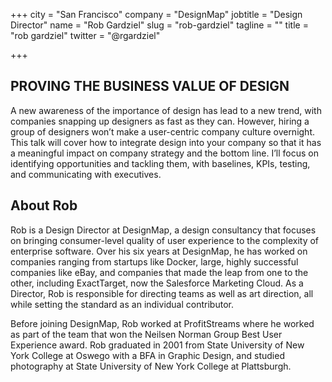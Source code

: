 +++
city = "San Francisco"
company = "DesignMap"
jobtitle = "Design Director"
name = "Rob Gardziel"
slug = "rob-gardziel"
tagline = ""
title = "rob gardziel"
twitter = "@rgardziel"

+++

## PROVING THE BUSINESS VALUE OF DESIGN
A new awareness of the importance of design has lead to a new trend, with companies snapping up designers as fast as they can. However, hiring a group of designers won’t make a user-centric company culture overnight. This talk will cover how to integrate design into your company so that it has a meaningful impact on company strategy and the bottom line. I’ll focus on identifying opportunities and tackling them, with baselines, KPIs, testing, and communicating with executives.

## About Rob
Rob is a Design Director at DesignMap, a design consultancy that focuses on bringing consumer-level quality of user experience to the complexity of enterprise software. Over his six years at DesignMap, he has worked on companies ranging from startups like Docker, large, highly successful companies like eBay, and companies that made the leap from one to the other, including ExactTarget, now the Salesforce Marketing Cloud. As a Director, Rob is responsible for directing teams as well as art direction, all while setting the standard as an individual contributor.

Before joining DesignMap, Rob worked at ProfitStreams where he worked as part of the team that won the Neilsen Norman Group Best User Experience award. Rob graduated in 2001 from State University of New York College at Oswego with a BFA in Graphic Design, and studied photography at State University of New York College at Plattsburgh.
